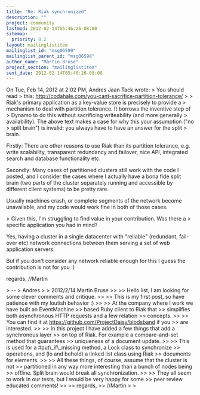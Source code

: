 ```yaml
---
title: "Re: Riak synchronized"
description: ""
project: community
lastmod: 2012-02-14T05:46:26-08:00
sitemap:
  priority: 0.2
layout: mailinglistitem
mailinglist_id: "msg06599"
mailinglist_parent_id: "msg06598"
author_name: "Martin Bruse"
project_section: "mailinglistitem"
sent_date: 2012-02-14T05:46:26-08:00
---
```



On Tue, Feb 14, 2012 at 2:02 PM, Andres Jaan Tack
 wrote:
&gt; You should read
&gt; this: http://codahale.com/you-cant-sacrifice-partition-tolerance/
&gt;
&gt; Riak's primary application as a key-value store is precisely to provide a
&gt; mechanism to deal with partition tolerance. It borrows the inventive step of
&gt; Dynamo to do this without sacrificing writeability (and more generally
&gt; availability). The above text makes a case for why this your assumption ("no
&gt; split brain") is invalid: you always have to have an answer for the split
&gt; brain.

Firstly: There are other reasons to use Riak than its partition
tolerance, e.g. write scalability, transparent redundancy and
failover, nice API, integrated search and database functionality etc.

Secondly: Many cases of partitioned clusters still work with the code
I posted, and I consider the cases where I actually have a bona fide
split brain (two parts of the cluster separately running and
accessible by different client systems) to be pretty rare.

Usually machines crash, or complete segments of the network become
unavailable, and my code would work fine in both of those cases.

&gt; Given this, I'm struggling to find value in your contribution. Was there a
&gt; specific application you had in mind?

Yes, having a cluster in a single datacenter with "reliable"
(redundant, fail-over etc) network connections between them serving a
set of web application servers.

But if you don't consider any network reliable enough for this I guess
the contribution is not for you :)

regards,
//Martin

&gt; --
&gt; Andres
&gt;
&gt; 2012/2/14 Martin Bruse 
&gt;&gt;
&gt;&gt; Hello list, I am looking for some clever comments and critique.
&gt;&gt;
&gt;&gt; This is my first post, so have patience with my loutish behavior :)
&gt;&gt;
&gt;&gt; At the company where I work we have built an EventMachine
&gt;&gt;  based Ruby client to Riak that
&gt;&gt; simplifies both asynchronous HTTP requests and a few relation
&gt;&gt; concepts.
&gt;&gt;
&gt;&gt; You can find it at https://github.com/ProjectDaisy/blodsband if you
&gt;&gt; are interested.
&gt;&gt;
&gt;&gt; In this project I have added a few things that add a synchronous layer
&gt;&gt; on top of Riak. For example a compare-and-set method that guarantees
&gt;&gt; uniqueness of a document update.
&gt;&gt;
&gt;&gt; This is used for a #put\\_if\\_missing method, a Lock class to synchronize
&gt;&gt; operations, and (lo and behold) a linked list class using Riak
&gt;&gt; documents for elements.
&gt;&gt;
&gt;&gt; All these things, of course, assume that the cluster is not
&gt;&gt; partitioned in any way more interesting than a bunch of nodes being
&gt;&gt; offline. Split brain would break all synchronization.
&gt;&gt;
&gt;&gt; They all seem to work in our tests, but I would be very happy for some
&gt;&gt; peer review educated comments!
&gt;&gt;
&gt;&gt; regards,
&gt;&gt; //Martin
&gt;
&gt;


